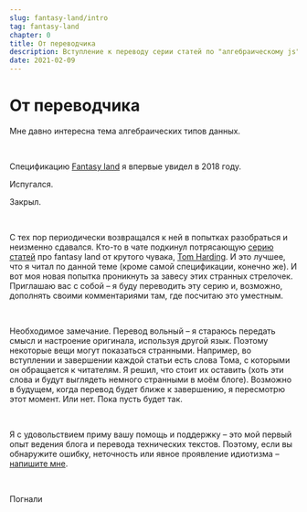 ```yaml
---
slug: fantasy-land/intro
tag: fantasy-land
chapter: 0
title: От переводчика
description: Вступление к переводу серии статей по "алгебраическому js"
date: 2021-02-09
---
```


# От переводчика

Мне давно интересна тема алгебраических типов данных.

<br/>

Спецификацию [Fantasy land](https://github.com/fantasyland/fantasy-land) я впервые увидел в 2018 году.

Испугался.

Закрыл.

<br/>

С тех пор периодически возвращался к ней в попытках разобраться и неизменно сдавался. Кто-то в чате подкинул потрясающую [серию статей](http://www.tomharding.me/fantasy-land/) про fantasy land от крутого чувака, [Tom Harding](https://twitter.com/am_i_tom). И это лучшее, что я читал по данной теме (кроме самой спецификации, конечно же). И вот моя новая попытка проникнуть за завесу этих странных стрелочек. Приглашаю вас с собой – я буду переводить эту серию и, возможно, дополнять своими комментариями там, где посчитаю это уместным.

<br/>

Необходимое замечание. Перевод вольный – я стараюсь передать смысл и настроение оригинала, используя другой язык. Поэтому некоторые вещи могут показаться странными. Например, во вступлении и завершении каждой статьи есть слова Тома, с которыми он обращается к читателям. Я решил, что стоит их оставить (хоть эти слова и будут выглядеть немного странными в моём блоге). Возможно в будущем, когда перевод будет ближе к завершению, я пересмотрю этот момент. Или нет. Пока пусть будет так.

<br/>

Я с удовольствием приму вашу помощь и поддержку – это мой первый опыт ведения блога и перевода технических текстов. Поэтому, если вы обнаружите ошибку, неточность или явное проявление идиотизма – [напишите мне](https://github.com/meff34/kekpek.dev/issues/new?assignees=meff34&labels=translation-mistake&template=-----------------.md&title=).

<br/>

Погнали
